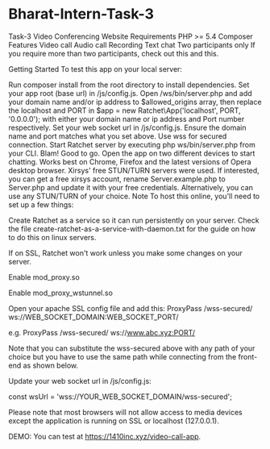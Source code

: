 # Bharat-Intern-Task-3
Task-3 Video Conferencing Website
Requirements
PHP >= 5.4
Composer
Features
Video call
Audio call
Recording
Text chat
Two participants only
If you require more than two participants, check out this and this.

Getting Started
To test this app on your local server:

Run composer install from the root directory to install dependencies.
Set your app root (base url) in /js/config.js.
Open /ws/bin/server.php and add your domain name and/or ip address to $allowed_origins array, then replace the localhost and PORT in $app = new Ratchet\App('localhost', PORT, '0.0.0.0'); with either your domain name or ip address and Port number respectively.
Set your web socket url in /js/config.js. Ensure the domain name and port matches what you set above. Use wss for secured connection.
Start Ratchet server by executing php ws/bin/server.php from your CLI.
Blam! Good to go. Open the app on two different devices to start chatting.
Works best on Chrome, Firefox and the latest versions of Opera desktop browser.
Xirsys' free STUN/TURN servers were used. If interested, you can get a free xirsys account, rename Server.example.php to Server.php and update it with your free credentials. Alternatively, you can use any STUN/TURN of your choice.
Note
To host this online, you'll need to set up a few things:

Create Ratchet as a service so it can run persistently on your server. Check the file create-ratchet-as-a-service-with-daemon.txt for the guide on how to do this on linux servers.

If on SSL, Ratchet won't work unless you make some changes on your server.

Enable mod_proxy.so

Enable mod_proxy_wstunnel.so

Open your apache SSL config file and add this: ProxyPass /wss-secured/ ws://WEB_SOCKET_DOMAIN:WEB_SOCKET_PORT/

e.g. ProxyPass /wss-secured/ ws://www.abc.xyz:PORT/

Note that you can substitute the wss-secured above with any path of your choice but you have to use the same path while connecting from the front-end as shown below.

Update your web socket url in /js/config.js:

const wsUrl = 'wss://YOUR_WEB_SOCKET_DOMAIN/wss-secured';

Please note that most browsers will not allow access to media devices except the application is running on SSL or localhost (127.0.0.1).

DEMO:
You can test at https://1410inc.xyz/video-call-app.
